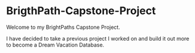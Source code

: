 # BrigthPath-Capstone-Project


Welcome to my BrightPaths Capstone Project.


I have decided to take a previous project I worked on and build it out more to become a Dream Vacation Database.

